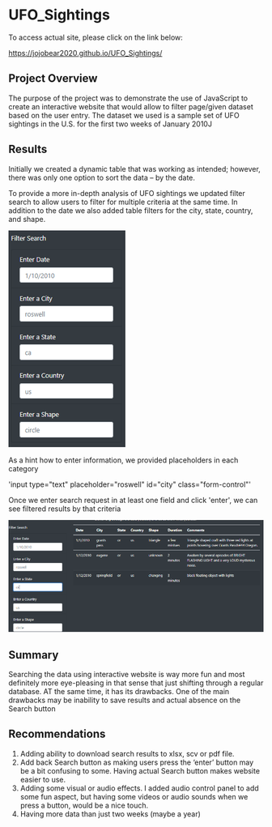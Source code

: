# UFO_Sightings

To access actual site, please click on the link below:

https://jojobear2020.github.io/UFO_Sightings/



## Project Overview ##

The purpose of the project was to demonstrate the use of JavaScript to create an interactive website that would allow to 
filter page/given dataset based on the user entry. The dataset we used is a sample set of UFO sightings in the U.S. for the first two weeks of January 2010J


## Results ##

Initially we created a dynamic table that was working as intended; however, there was only one option to sort the data – by the date. 

To provide a more in-depth analysis of UFO sightings we updated filter search to allow users to filter for multiple criteria at the same time. In addition to the date we also added table filters for the city, state, country, and shape. 


![filter_search_options](https://github.com/jojobear2020/UFO_Sightings/blob/main/static/images/filter_search_options.PNG)


As a hint how to enter information, we provided placeholders in each category

'input type="text" placeholder="roswell" id="city" class="form-control"'


Once we enter search request in at least one field and click 'enter', we can see filtered results by that criteria

![search_by_state_or](https://github.com/jojobear2020/UFO_Sightings/blob/main/static/images/filter_search_state_or.PNG)


## Summary ##
Searching the data using interactive website is way more fun and most definitely more eye-pleasing in that sense that just shifting through a regular database.  AT the same time, it has its drawbacks. One of the main drawbacks may be inability to save results and actual absence on the Search button


## Recommendations ##

1.	Adding ability to download search results to xlsx, scv or pdf file. 
2.	Add back Search button as making users press the ‘enter’ button may be a bit confusing to some. Having actual Search button makes website easier to use.
3.	Adding some visual or audio effects. I added audio control panel to add some fun aspect, but having some videos or audio sounds when we press a button, would be a nice touch.
4.	Having more data than just two weeks (maybe a year)
